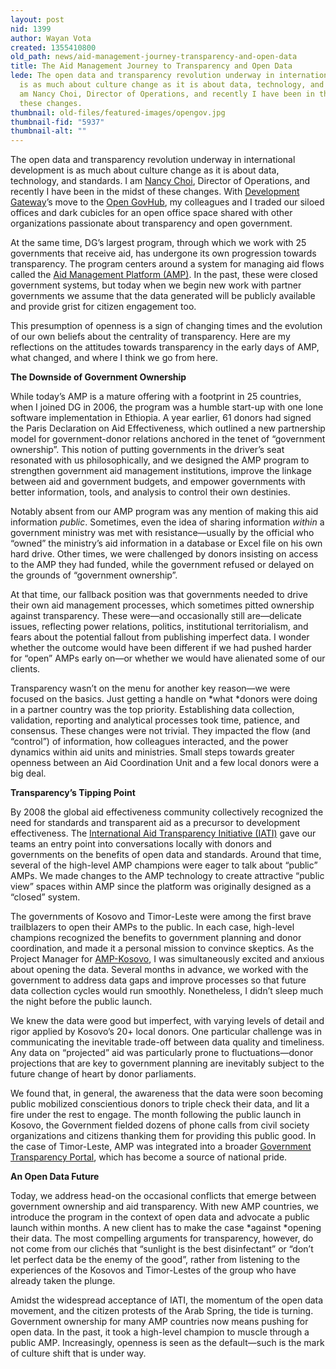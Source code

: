 ```yaml
---
layout: post
nid: 1399
author: Wayan Vota
created: 1355410800
old_path: news/aid-management-journey-transparency-and-open-data
title: The Aid Management Journey to Transparency and Open Data
lede: The open data and transparency revolution underway in international development
  is as much about culture change as it is about data, technology, and standards.  I
  am Nancy Choi, Director of Operations, and recently I have been in the midst of
  these changes.
thumbnail: old-files/featured-images/opengov.jpg
thumbnail-fid: "5937"
thumbnail-alt: ""
---
```


The open data and transparency revolution underway in international development is as much about culture change as it is about data, technology, and standards. I am [Nancy Choi](http://www.linkedin.com/in/nmcguirechoi), Director of Operations, and recently I have been in the midst of these changes. With [Development Gateway](http://www.developmentgateway.org)’s move to the [Open GovHub](http://opengovhub.org/), my colleagues and I traded our siloed offices and dark cubicles for an open office space shared with other organizations passionate about transparency and open government.

At the same time, DG’s largest program, through which we work with 25 governments that receive aid, has undergone its own progression towards transparency. The program centers around a system for managing aid flows called the [Aid Management Platform (AMP)](/programs/aid-management-program/aid-management-platform). In the past, these were closed government systems, but today when we begin new work with partner governments we assume that the data generated will be publicly available and provide grist for citizen engagement too.

This presumption of openness is a sign of changing times and the evolution of our own beliefs about the centrality of transparency. Here are my reflections on the attitudes towards transparency in the early days of AMP, what changed, and where I think we go from here.

**The Downside of Government Ownership**

While today’s AMP is a mature offering with a footprint in 25 countries, when I joined DG in 2006, the program was a humble start-up with one lone software implementation in Ethiopia. A year earlier, 61 donors had signed the Paris Declaration on Aid Effectiveness, which outlined a new partnership model for government-donor relations anchored in the tenet of “government ownership”. This notion of putting governments in the driver’s seat resonated with us philosophically, and we designed the AMP program to strengthen government aid management institutions, improve the linkage between aid and government budgets, and empower governments with better information, tools, and analysis to control their own destinies.

Notably absent from our AMP program was any mention of making this aid information *public*. Sometimes, even the idea of sharing information *within* a government ministry was met with resistance—usually by the official who “owned” the ministry’s aid information in a database or Excel file on his own hard drive. Other times, we were challenged by donors insisting on access to the AMP they had funded, while the government refused or delayed on the grounds of “government ownership”.

At that time, our fallback position was that governments needed to drive their own aid management processes, which sometimes pitted ownership against transparency. These were—and occasionally still are—delicate issues, reflecting power relations, politics, institutional territorialism, and fears about the potential fallout from publishing imperfect data. I wonder whether the outcome would have been different if we had pushed harder for “open” AMPs early on—or whether we would have alienated some of our clients.

Transparency wasn’t on the menu for another key reason—we were focused on the basics. Just getting a handle on *what *donors were doing in a partner country was the top priority. Establishing data collection, validation, reporting and analytical processes took time, patience, and consensus. These changes were not trivial. They impacted the flow (and “control”) of information, how colleagues interacted, and the power dynamics within aid units and ministries. Small steps towards greater openness between an Aid Coordination Unit and a few local donors were a big deal.

**Transparency’s Tipping Point**

By 2008 the global aid effectiveness community collectively recognized the need for standards and transparent aid as a precursor to development effectiveness. The [International Aid Transparency Initiative (IATI)](http://www.aidtransparency.net/) gave our teams an entry point into conversations locally with donors and governments on the benefits of open data and standards. Around that time, several of the high-level AMP champions were eager to talk about “public” AMPs. We made changes to the AMP technology to create attractive “public view” spaces within AMP since the platform was originally designed as a “closed” system.

The governments of Kosovo and Timor-Leste were among the first brave trailblazers to open their AMPs to the public. In each case, high-level champions recognized the benefits to government planning and donor coordination, and made it a personal mission to convince skeptics. As the Project Manager for [AMP-Kosovo](http://public.amp-mei.net/), I was simultaneously excited and anxious about opening the data. Several months in advance, we worked with the government to address data gaps and improve processes so that future data collection cycles would run smoothly. Nonetheless, I didn’t sleep much the night before the public launch.

We knew the data were good but imperfect, with varying levels of detail and rigor applied by Kosovo’s 20+ local donors. One particular challenge was in communicating the inevitable trade-off between data quality and timeliness. Any data on “projected” aid was particularly prone to fluctuations—donor projections that are key to government planning are inevitably subject to the future change of heart by donor parliaments.

We found that, in general, the awareness that the data were soon becoming public mobilized conscientious donors to triple check their data, and lit a fire under the rest to engage. The month following the public launch in Kosovo, the Government fielded dozens of phone calls from civil society organizations and citizens thanking them for providing this public good. In the case of Timor-Leste, AMP was integrated into a broader [Government Transparency Portal](http://www.transparency.gov.tl/english.html), which has become a source of national pride.

**An Open Data Future**

Today, we address head-on the occasional conflicts that emerge between government ownership and aid transparency. With new AMP countries, we introduce the program in the context of open data and advocate a public launch within months. A new client has to make the case *against *opening their data. The most compelling arguments for transparency, however, do not come from our clichés that “sunlight is the best disinfectant” or “don’t let perfect data be the enemy of the good”, rather from listening to the experiences of the Kosovos and Timor-Lestes of the group who have already taken the plunge.

Amidst the widespread acceptance of IATI, the momentum of the open data movement, and the citizen protests of the Arab Spring, the tide is turning. Government ownership for many AMP countries now means pushing for open data. In the past, it took a high-level champion to muscle through a public AMP. Increasingly, openness is seen as the default—such is the mark of culture shift that is under way.
